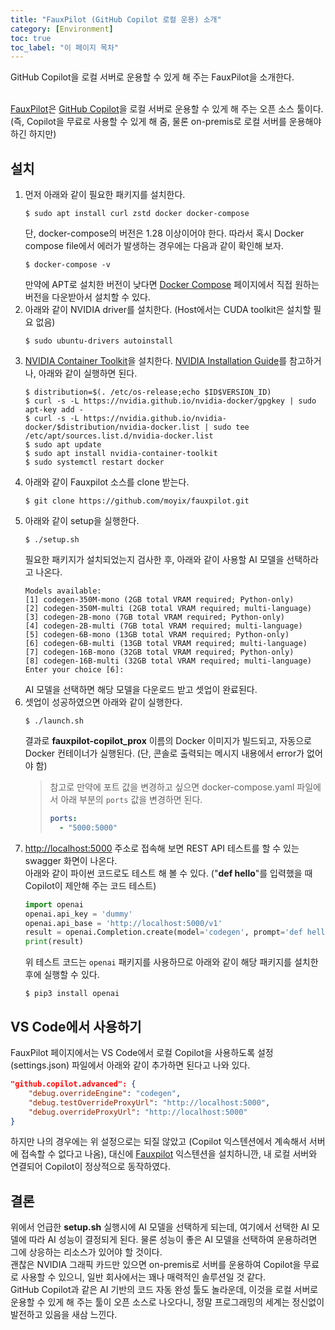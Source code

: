```yaml
---
title: "FauxPilot (GitHub Copilot 로컬 운용) 소개"
category: [Environment]
toc: true
toc_label: "이 페이지 목차"
---
```


GitHub Copilot을 로컬 서버로 운용할 수 있게 해 주는 FauxPilot을 소개한다.  
<br>

[FauxPilot](https://github.com/moyix/fauxpilot)은 [GitHub Copilot](https://github.com/features/copilot)을 로컬 서버로 운용할 수 있게 해 주는 오픈 소스 툴이다. (즉, Copilot을 무료로 사용할 수 있게 해 줌, 물론 on-premis로 로컬 서버를 운용해야 하긴 하지만)

## 설치
1. 먼저 아래와 같이 필요한 패키지를 설치한다.
   ```shell
   $ sudo apt install curl zstd docker docker-compose
   ```
   단, docker-compose의 버전은 1.28 이상이어야 한다. 따라서 혹시 Docker compose file에서 에러가 발생하는 경우에는 다음과 같이 확인해 보자.
   ```shell
   $ docker-compose -v
   ```
   만약에 APT로 설치한 버전이 낮다면 [Docker Compose](https://github.com/docker/compose/) 페이지에서 직접 원하는 버전을 다운받아서 설치할 수 있다.
1. 아래와 같이 NVIDIA driver를 설치한다. (Host에서는 CUDA toolkit은 설치할 필요 없음)
   ```shell
   $ sudo ubuntu-drivers autoinstall
   ```
1. [NVIDIA Container Toolkit](https://github.com/NVIDIA/nvidia-docker)을 설치한다. [NVIDIA Installation Guide](https://docs.nvidia.com/datacenter/cloud-native/container-toolkit/install-guide.html#docker)를 참고하거나, 아래와 같이 실행하면 된다.
   ```shell
   $ distribution=$(. /etc/os-release;echo $ID$VERSION_ID)
   $ curl -s -L https://nvidia.github.io/nvidia-docker/gpgkey | sudo apt-key add -
   $ curl -s -L https://nvidia.github.io/nvidia-docker/$distribution/nvidia-docker.list | sudo tee /etc/apt/sources.list.d/nvidia-docker.list
   $ sudo apt update
   $ sudo apt install nvidia-container-toolkit
   $ sudo systemctl restart docker
   ```
1. 아래와 같이 Fauxpilot 소스를 clone 받는다.
   ```shell
   $ git clone https://github.com/moyix/fauxpilot.git
   ```
1. 아래와 같이 setup을 실행한다.
   ```shell
   $ ./setup.sh
   ```
   필요한 패키지가 설치되었는지 검사한 후, 아래와 같이 사용할 AI 모델을 선택하라고 나온다.
   ```
   Models available:
   [1] codegen-350M-mono (2GB total VRAM required; Python-only)
   [2] codegen-350M-multi (2GB total VRAM required; multi-language)
   [3] codegen-2B-mono (7GB total VRAM required; Python-only)
   [4] codegen-2B-multi (7GB total VRAM required; multi-language)
   [5] codegen-6B-mono (13GB total VRAM required; Python-only)
   [6] codegen-6B-multi (13GB total VRAM required; multi-language)
   [7] codegen-16B-mono (32GB total VRAM required; Python-only)
   [8] codegen-16B-multi (32GB total VRAM required; multi-language)
   Enter your choice [6]:
   ```
   AI 모델을 선택하면 해당 모델을 다운로드 받고 셋업이 완료된다.
1. 셋업이 성공하였으면 아래와 같이 실행한다.
   ```shell
   $ ./launch.sh
   ```
   결과로 **fauxpilot-copilot_prox** 이름의 Docker 이미지가 빌드되고, 자동으로 Docker 컨테이너가 실행된다. (단, 콘솔로 출력되는 메시지 내용에서 error가 없어야 함)
   > 참고로 만약에 포트 값을 변경하고 싶으면 docker-compose.yaml 파일에서 아래 부분의 `ports` 값을 변경하면 된다.
   > ```yaml
   > ports:
   >   - "5000:5000"
   > ```
1. [http://localhost:5000](http://localhost:5000) 주소로 접속해 보면 REST API 테스트를 할 수 있는 swagger 화면이 나온다.  
   아래와 같이 파이썬 코드로도 테스트 해 볼 수 있다. ("**def hello**"를 입력했을 때 Copilot이 제안해 주는 코드 테스트)
   ```python
   import openai
   openai.api_key = 'dummy'
   openai.api_base = 'http://localhost:5000/v1'
   result = openai.Completion.create(model='codegen', prompt='def hello', max_tokens=16, temperature=0.1, stop=["\n\n"])
   print(result)
   ```
   위 테스트 코드는 `openai` 패키지를 사용하므로 아래와 같이 해당 패키지를 설치한 후에 실행할 수 있다.
   ```shell
   $ pip3 install openai
   ```

## VS Code에서 사용하기
FauxPilot 페이지에서는 VS Code에서 로컬 Copilot을 사용하도록 설정(settings.json) 파일에서 아래와 같이 추가하면 된다고 나와 있다.
```json
"github.copilot.advanced": {
    "debug.overrideEngine": "codegen",
    "debug.testOverrideProxyUrl": "http://localhost:5000",
    "debug.overrideProxyUrl": "http://localhost:5000"
}
```

하지만 나의 경우에는 위 설정으로는 되질 않았고 (Copilot 익스텐션에서 계속해서 서버에 접속할 수 없다고 나옴), 대신에 [Fauxpilot](https://marketplace.visualstudio.com/items?itemName=Venthe.fauxpilot) 익스텐션을 설치하니깐, 내 로컬 서버와 연결되어 Copilot이 정상적으로 동작하였다.

## 결론
위에서 언급한 **setup.sh** 실행시에 AI 모델을 선택하게 되는데, 여기에서 선택한 AI 모델에 따라 AI 성능이 결정되게 된다. 물론 성능이 좋은 AI 모델을 선택하여 운용하려면 그에 상응하는 리소스가 있어야 할 것이다.  
괜찮은 NVIDIA 그래픽 카드만 있으면 on-premis로 서버를 운용하여 Copilot을 무료로 사용할 수 있으니, 일반 회사에서는 꽤나 매력적인 솔루션일 것 같다.  
GitHub Copilot과 같은 AI 기반의 코드 자동 완성 툴도 놀라운데, 이것을 로컬 서버로 운용할 수 있게 해 주는 툴이 오픈 소스로 나오다니, 정말 프로그래밍의 세계는 정신없이 발전하고 있음을 새삼 느낀다.
